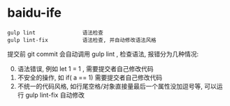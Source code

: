 # baidu-ife

    gulp lint               语法检查
    gulp lint-fix           语法检查, 并自动修改语法风格

提交前 git commit 会自动调用 gulp lint , 检查语法, 报错分为几种情况:

0. 语法错误, 例如 let 1 = 1 , 需要提交者自己修改代码
0. 不安全的操作, 如 if( a == 1) 需要提交者自己修改代码
0. 不统一的代码风格, 如行尾空格/对象直接量最后一个属性没加逗号等, 可以运行 gulp lint-fix 自动修改
